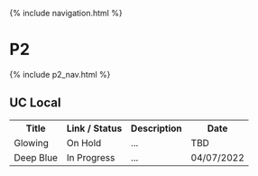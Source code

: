 {% include navigation.html %}

# P2

{% include p2_nav.html %}

## UC Local

<table>
    <tr>
        <th>Title</th>
        <th>Link / Status</th>
        <th>Description</th>
        <th>Date</th>
    </tr>
    <tr>
        <td>Glowing</td>
        <td>On Hold</td>
        <td>...</td>
        <td>TBD</td>
    </tr>
    <tr>
        <td>Deep Blue</td>
        <td>In Progress</td>
        <td>...</td>
        <td>04/07/2022</td>
    </tr>
</table>
